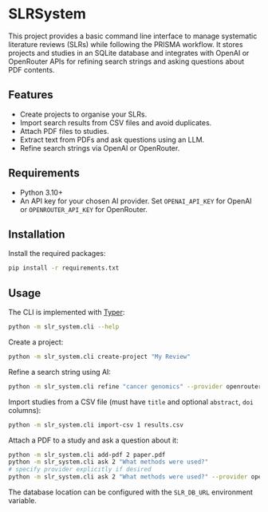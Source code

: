# SLRSystem

This project provides a basic command line interface to manage systematic literature reviews (SLRs) while following the PRISMA workflow. It stores projects and studies in an SQLite database and integrates with OpenAI or OpenRouter APIs for refining search strings and asking questions about PDF contents.

## Features

- Create projects to organise your SLRs.
- Import search results from CSV files and avoid duplicates.
- Attach PDF files to studies.
- Extract text from PDFs and ask questions using an LLM.
- Refine search strings via OpenAI or OpenRouter.

## Requirements

- Python 3.10+
- An API key for your chosen AI provider. Set `OPENAI_API_KEY` for OpenAI or `OPENROUTER_API_KEY` for OpenRouter.

## Installation

Install the required packages:

```bash
pip install -r requirements.txt
```

## Usage

The CLI is implemented with [Typer](https://typer.tiangolo.com/):

```bash
python -m slr_system.cli --help
```

Create a project:

```bash
python -m slr_system.cli create-project "My Review"
```

Refine a search string using AI:

```bash
python -m slr_system.cli refine "cancer genomics" --provider openrouter
```

Import studies from a CSV file (must have `title` and optional `abstract`, `doi` columns):

```bash
python -m slr_system.cli import-csv 1 results.csv
```

Attach a PDF to a study and ask a question about it:

```bash
python -m slr_system.cli add-pdf 2 paper.pdf
python -m slr_system.cli ask 2 "What methods were used?"
# specify provider explicitly if desired
python -m slr_system.cli ask 2 "What methods were used?" --provider openrouter
```

The database location can be configured with the `SLR_DB_URL` environment variable.

